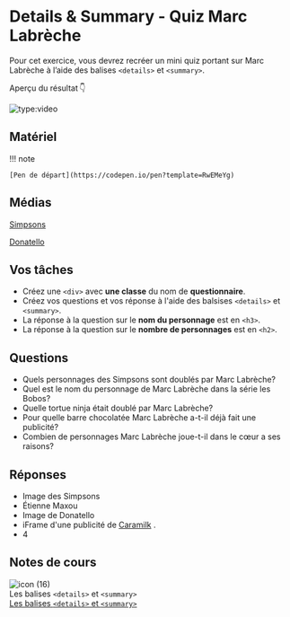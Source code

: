 # Details & Summary - Quiz Marc Labrèche
Pour cet exercice, vous devrez recréer un mini quiz portant sur Marc Labrèche à l’aide des balises `<details>` et `<summary>`.

Aperçu du résultat 👇

![type:video](https://github.com/user-attachments/assets/75ea1e87-0e0f-47a7-9fa7-225f1a7deb57)



## Matériel

!!! note

    [Pen de départ](https://codepen.io/pen?template=RwEMeYg)


## Médias

[Simpsons]([https://github.com/user-attachments/files/17175377/simpsons.webp.zip](https://tim-montmorency.com/timdoc/582-111MO/html/details-et-summary/exercices/quiz-marc-labreche/images/simpsons.webp))

[Donatello]([https://github.com/user-attachments/files/17175378/donatello.webp.zip](https://tim-montmorency.com/timdoc/582-111MO/html/details-et-summary/exercices/quiz-marc-labreche/images/donatello.webp))



## Vos tâches


- Créez une `<div>` avec **une classe** du nom de **questionnaire**.
- Créez vos questions et vos réponse à l'aide des balsises `<details>` et `<summary>`.
- La réponse à la question sur le **nom du personnage** est en `<h3>`.
- La réponse à la question sur le **nombre de personnages** est en `<h2>`.


## Questions

* Quels personnages des Simpsons sont doublés par Marc Labrèche?
* Quel est le nom du personnage de Marc Labrèche dans la série les Bobos?
* Quelle tortue ninja était doublé par Marc Labrèche?
* Pour quelle barre chocolatée Marc Labrèche a-t-il déjà fait une publicité?
* Combien de personnages Marc Labrèche joue-t-il dans le cœur a ses raisons?

## Réponses

* Image des Simpsons
* Étienne Maxou
* Image de Donatello
* iFrame d'une publicité de [Caramilk](https://www.youtube.com/watch?v=GIGozijEnHQ) .
* 4

## Notes de cours

![icon (16)](https://github.com/user-attachments/assets/8246075f-92fc-46d3-aa0d-685459800c13)<br> Les balises `<details>` et `<summary>` <br> [Les balises `<details>` et `<summary>`](https://tim-montmorency.com/compendium/582-111%E2%80%93web1/html/details-summary.html#summary)


